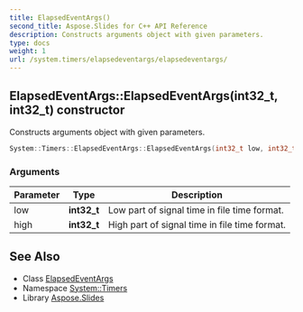 ```yaml
---
title: ElapsedEventArgs()
second_title: Aspose.Slides for C++ API Reference
description: Constructs arguments object with given parameters.
type: docs
weight: 1
url: /system.timers/elapsedeventargs/elapsedeventargs/
---
```

## ElapsedEventArgs::ElapsedEventArgs(int32_t, int32_t) constructor


Constructs arguments object with given parameters.

```cpp
System::Timers::ElapsedEventArgs::ElapsedEventArgs(int32_t low, int32_t high)
```


### Arguments

| Parameter | Type | Description |
| --- | --- | --- |
| low | **int32_t** | Low part of signal time in file time format. |
| high | **int32_t** | High part of signal time in file time format. |

## See Also

* Class [ElapsedEventArgs](../)
* Namespace [System::Timers](../../)
* Library [Aspose.Slides](../../../)